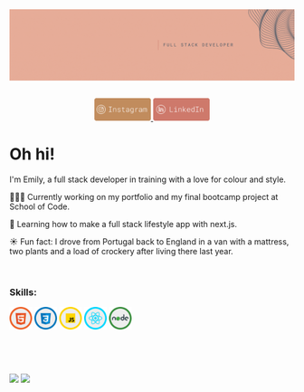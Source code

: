<img align="left" src="./img/header.gif" width="1000">    
<p>&nbsp;</p>
<div align="center"> 
  <a href="https://instagram.com/emily.sarina" target="_blank"><img src="./img/instaLogo.png" 
  width="100"
  target="_blank">
  </a>
  <a href="https://www.linkedin.com/in/emily-sarina-ekins-664079217" target="_blank"><img src="./img/linkedinLogo.png" 
  width="100"
  target="_blank">
  </a> 
 </div> 

# Oh hi! 
I'm Emily, a full stack developer in training with a love for colour and style. 

👩🏻‍💻 Currently working on my portfolio and my final bootcamp project at School of Code. 

🌱 Learning how to make a full stack lifestyle app with next.js.  

☀️ Fun fact: I drove from Portugal back to England in a van with a mattress, two plants and a load of crockery after living there last year.

<p>&nbsp;</p>
<h3>Skills:</h3>
<div style="display: inline_block">
  <img align="center" src="./img/html.png" width="40">
  <img align="center" src="./img/css.png" width="40">
  <img align="center" src="./img/js.png" width="40">
  <img align="center" src="./img/react.png" width="40">
  <img align="center" src="./img/node.png" width="40">
</div> 

<p>&nbsp;</p>  
<p>&nbsp;</p> 

<img align="center" height="140em" src="https://github-readme-stats.vercel.app/api?username=emilysarina&show_icons=true&theme=calm&bg_color=e7ad99&title_color=44525f&text_color=b17743&icon_color=c25847&hide_border=true&include_all_commits=true&count_private=true"/>
<img align="center" height="140em" src="https://github-readme-stats.vercel.app/api/top-langs/?username=emilysarina&layout=compact&langs_count=16&bg_color=e7ad99&title_color=44525f&text_color=b17743&hide_border=true&theme=calm"/>